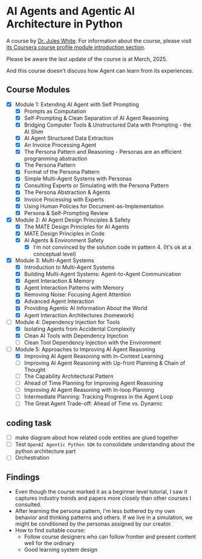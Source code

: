 # AI Agents and Agentic AI Architecture in Python

A course by [Dr. Jules White](https://engineering.vanderbilt.edu/bio/?pid=jules-white).
For information about the course, please visit [its Coursera course profile module introduction section](https://www.coursera.org/learn/ai-agents-architecture-python#modules).

Please be aware the last update of the course is at March, 2025.

And this course doesn't discuss how Agent can learn from its experiences.

## Course Modules

- [x] Module 1: Extending AI Agent with Self Prompting
  - [x] Prompts as Computation
  - [x] Self-Prompting & Clean Separation of AI Agent Reasoning  
  - [x] Bridging Computer Tools & Unstructured Data with Prompting - the AI Shim
  - [x] AI Agent Structured Data Extraction
  - [x] An Invoice Processing Agent
  - [x] The Persona Pattern and Reasoning - Personas are an efficient programming abstraction
  - [x] The Persona Pattern  
  - [x] Format of the Persona Pattern
  - [x] Simple Multi-Agent Systems with Personas
  - [x] Consulting Experts or Simulating with the Persona Pattern
  - [x] The Persona Abstraction & Agents
  - [x] Invoice Processing with Experts
  - [x] Using Human Policies for Document-as-Implementation
  - [x] Persona & Self-Prompting Review

- [x] Module 2: AI Agent Design Principles & Safety
  - [x] The MATE Design Principles for AI Agents
  - [x] MATE Design Principles in Code
  - [x] AI Agents & Environment Safety
    - [x] I'm not convinced by the solution code in pattern 4. (It's ok at a conceptual level)

- [x] Module 3: Multi-Agent Systems
  - [x] Introduction to Multi-Agent Systems
  - [x] Building Multi-Agent Systems: Agent-to-Agent Communication
  - [x] Agent Interaction & Memory
  - [x] Agent Interaction Patterns with Memory
  - [x] Removing Noise: Focusing Agent Attention
  - [x] Advanced Agent Interaction
  - [x] Providing Agentic AI Information About the World
  - [x] Agent Interaction Architectures (homework)

- [ ] Module 4: Dependency Injection for Tools
  - [x] Isolating Agents from Accidental Complexity
  - [x] Clean AI Tools with Dependency Injection
  - [ ] Clean Tool Dependency Injection with the Environment

- [ ] Module 5: Approaches to Improving AI Agent Reasoning
  - [x] Improving AI Agent Reasoning with In-Context Learning
  - [ ] Improving AI Agent Reasoning with Up-front Planning & Chain of Thought
  - [ ] The Capability Architectural Pattern
  - [ ] Ahead of Time Planning for Improving Agent Reasoning
  - [ ] Improving AI Agent Reasoning with In-loop Planning
  - [ ] Intermediate Planning: Tracking Progress in the Agent Loop
  - [ ] The Great Agent Trade-off: Ahead of Time vs. Dynamic

## coding task

- [ ] make diagram about how related code entities are glued together
- [ ] Test `OpenAI Agentic Python SDK` to consolidate understanding about the python architecture part
- [ ] Orchestration

## Findings

- Even though the course marked it as a beginner level tutorial, I saw it captures industry trends and papers more closely than other courses I consulted.
- After learning the persona pattern, I'm less bothered by my own behavior and thinking patterns and others. If we live in a simulation, we might be conditioned by the personas assigned by our creator.
- How to find suitable course:
  - Follow course designers who can follow frontier and  present content well for the ordinary
  - Good learning system design
